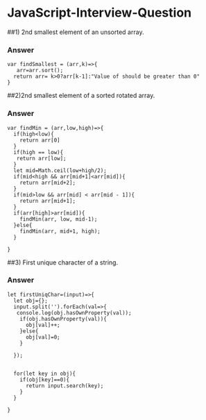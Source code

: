 # JavaScript-Interview-Question

##1) 2nd smallest element of an unsorted array. 

### Answer 
```
var findSmallest = (arr,k)=>{
   arr=arr.sort();
  return arr= k>0?arr[k-1]:"Value of should be greater than 0"
}
```
##2)2nd smallest element of a sorted rotated array.
### Answer 
```
var findMin = (arr,low,high)=>{
  if(high<low){
    return arr[0]
  }
  if(high == low){
   return arr[low];
  }
  let mid=Math.ceil(low+high/2);
  if(mid<high && arr[mid+1]<arr[mid]){
    return arr[mid+2];
  }
  if(mid>low && arr[mid] < arr[mid - 1]){
    return arr[mid+1];
  }
  if(arr[high]>arr[mid]){
    findMin(arr, low, mid-1);
  }else{
    findMin(arr, mid+1, high);
  }
  
}
```
##3) First unique character of a string.

### Answer 
```
let firstUniqChar=(input)=>{
  let obj={};
  input.split('').forEach(val=>{
   console.log(obj.hasOwnProperty(val));
    if(obj.hasOwnProperty(val)){
      obj[val]++;
    }else{
      obj[val]=0;
    }
    
  });
  
  
  for(let key in obj){
    if(obj[key]==0){
      return input.search(key);
    }
  }
  
}
```
